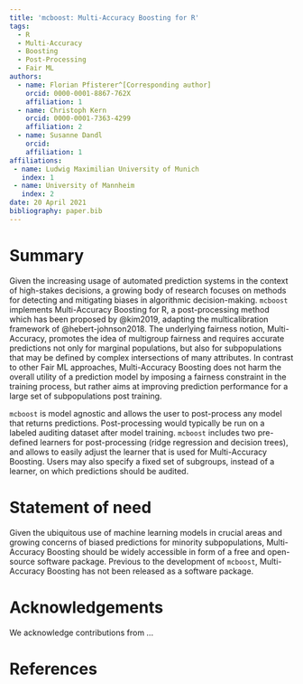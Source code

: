 ```yaml
---
title: 'mcboost: Multi-Accuracy Boosting for R'
tags:
  - R
  - Multi-Accuracy
  - Boosting
  - Post-Processing
  - Fair ML
authors:
  - name: Florian Pfisterer^[Corresponding author]
    orcid: 0000-0001-8867-762X
    affiliation: 1
  - name: Christoph Kern
    orcid: 0000-0001-7363-4299
    affiliation: 2
  - name: Susanne Dandl
    orcid: 
    affiliation: 1
affiliations:
 - name: Ludwig Maximilian University of Munich
   index: 1
 - name: University of Mannheim
   index: 2
date: 20 April 2021
bibliography: paper.bib
---
```


# Summary

Given the increasing usage of automated prediction systems in the context of high-stakes decisions, a growing body of research focuses on methods for detecting and mitigating biases in algorithmic decision-making. `mcboost` implements Multi-Accuracy Boosting for R, a post-processing method which has been proposed by @kim2019, adapting the multicalibration framework of @hebert-johnson2018. The underlying fairness notion, Multi-Accuracy, promotes the idea of multigroup fairness and requires accurate predictions not only for marginal populations, but also for subpopulations that may be defined by complex intersections of many attributes. In contrast to other Fair ML approaches, Multi-Accuracy Boosting does not harm the overall utility of a prediction model by imposing a fairness constraint in the training process, but rather aims at improving prediction performance for a large set of subpopulations post training.

`mcboost` is model agnostic and allows the user to post-process any model that returns predictions. Post-processing would typically be run on a labeled auditing dataset after model training. `mcboost` includes two pre-defined learners for post-processing (ridge regression and decision trees), and allows to easily adjust the learner that is used for Multi-Accuracy Boosting. Users may also specify a fixed set of subgroups, instead of a learner, on which predictions should be audited.   

# Statement of need

Given the ubiquitous use of machine learning models in crucial areas and growing concerns of biased predictions for minority subpopulations, Multi-Accuracy Boosting should be widely accessible in form of a free and open-source software package. Previous to the development of `mcboost`, Multi-Accuracy Boosting has not been released as a software package.

# Acknowledgements

We acknowledge contributions from ...

# References
